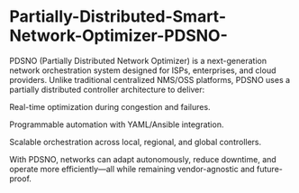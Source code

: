# Partially-Distributed-Smart-Network-Optimizer-PDSNO-
PDSNO (Partially Distributed Network Optimizer) is a next-generation network orchestration system designed for ISPs, enterprises, and cloud providers. Unlike traditional centralized NMS/OSS platforms, PDSNO uses a partially distributed controller architecture to deliver:

  Real-time optimization during congestion and failures.
  
  Programmable automation with YAML/Ansible integration.
  
  Scalable orchestration across local, regional, and global controllers.

With PDSNO, networks can adapt autonomously, reduce downtime, and operate more efficiently—all while remaining vendor-agnostic and future-proof.
